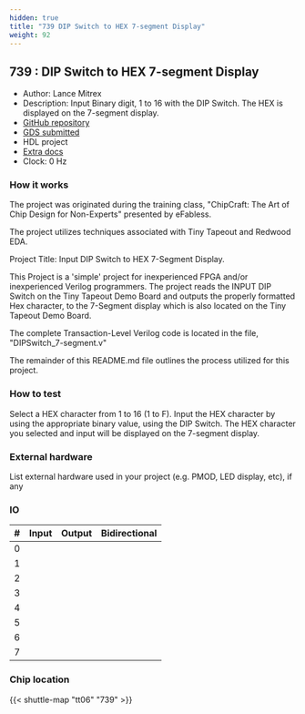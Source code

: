 ```yaml
---
hidden: true
title: "739 DIP Switch to HEX 7-segment Display"
weight: 92
---
```


## 739 : DIP Switch to HEX 7-segment Display

* Author: Lance Mitrex
* Description: Input Binary digit, 1 to 16 with the DIP Switch. The HEX is displayed on the 7-segment display.
* [GitHub repository](https://github.com/lancemitrex/tt06-verilog-template)
* [GDS submitted](https://github.com/lancemitrex/tt06-verilog-template/actions/runs/8757062538)
* HDL project
* [Extra docs]()
* Clock: 0 Hz

<!---

This file is used to generate your project datasheet. Please fill in the information below and delete any unused
sections.

You can also include images in this folder and reference them in the markdown. Each image must be less than
512 kb in size, and the combined size of all images must be less than 1 MB.
-->


### How it works

The project was originated during the training class, "ChipCraft: The Art of Chip Design for Non-Experts" presented by eFabless.

The project utilizes techniques associated with Tiny Tapeout and Redwood EDA.

Project Title: Input DIP Switch to HEX 7-Segment Display.

This Project is a 'simple' project for inexperienced FPGA and/or inexperienced Verilog programmers. The project reads the INPUT DIP Switch on the Tiny Tapeout Demo Board and outputs the properly formatted Hex character, to the 7-Segment display which is also located on the Tiny Tapeout Demo Board.

The complete Transaction-Level Verilog code is located in the file, "DIPSwitch_7-segment.v"

The remainder of this README.md file outlines the process utilized for this project.

### How to test

Select a HEX character from 1 to 16 (1 to F).  Input the HEX character by using the appropriate binary value, using the DIP Switch. The HEX character you selected and input will be displayed on the 7-segment display.

### External hardware

List external hardware used in your project (e.g. PMOD, LED display, etc), if any


### IO

| #             | Input    | Output   | Bidirectional   |
| ------------- | -------- | -------- | --------------- |
| 0 |   |   |         |
| 1 |   |   |         |
| 2 |   |   |         |
| 3 |   |   |         |
| 4 |   |   |         |
| 5 |   |   |         |
| 6 |   |   |         |
| 7 |   |   |         |


### Chip location

{{< shuttle-map "tt06" "739" >}}

